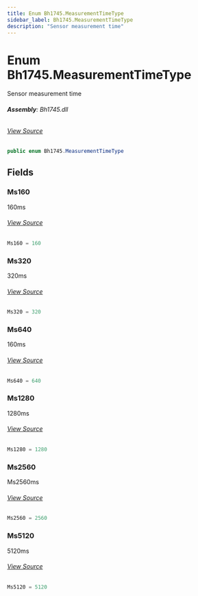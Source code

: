 ```yaml
---
title: Enum Bh1745.MeasurementTimeType
sidebar_label: Bh1745.MeasurementTimeType
description: "Sensor measurement time"
---
```

# Enum Bh1745.MeasurementTimeType
Sensor measurement time

###### **Assembly**: Bh1745.dll
###### [View Source](https://github.com/WildernessLabs/Meadow.Foundation.git/blob/develop/Source/Meadow.Foundation.Peripherals/Sensors.Light.Bh1745/Driver/Bh1745.MeasurementTimeTypes.cs#L8)
```csharp title="Declaration"
public enum Bh1745.MeasurementTimeType
```
## Fields
### Ms160
160ms
###### [View Source](https://github.com/WildernessLabs/Meadow.Foundation.git/blob/develop/Source/Meadow.Foundation.Peripherals/Sensors.Light.Bh1745/Driver/Bh1745.MeasurementTimeTypes.cs#L13)
```csharp title="Declaration"
Ms160 = 160
```
### Ms320
320ms
###### [View Source](https://github.com/WildernessLabs/Meadow.Foundation.git/blob/develop/Source/Meadow.Foundation.Peripherals/Sensors.Light.Bh1745/Driver/Bh1745.MeasurementTimeTypes.cs#L17)
```csharp title="Declaration"
Ms320 = 320
```
### Ms640
160ms
###### [View Source](https://github.com/WildernessLabs/Meadow.Foundation.git/blob/develop/Source/Meadow.Foundation.Peripherals/Sensors.Light.Bh1745/Driver/Bh1745.MeasurementTimeTypes.cs#L21)
```csharp title="Declaration"
Ms640 = 640
```
### Ms1280
1280ms
###### [View Source](https://github.com/WildernessLabs/Meadow.Foundation.git/blob/develop/Source/Meadow.Foundation.Peripherals/Sensors.Light.Bh1745/Driver/Bh1745.MeasurementTimeTypes.cs#L25)
```csharp title="Declaration"
Ms1280 = 1280
```
### Ms2560
Ms2560ms
###### [View Source](https://github.com/WildernessLabs/Meadow.Foundation.git/blob/develop/Source/Meadow.Foundation.Peripherals/Sensors.Light.Bh1745/Driver/Bh1745.MeasurementTimeTypes.cs#L29)
```csharp title="Declaration"
Ms2560 = 2560
```
### Ms5120
5120ms
###### [View Source](https://github.com/WildernessLabs/Meadow.Foundation.git/blob/develop/Source/Meadow.Foundation.Peripherals/Sensors.Light.Bh1745/Driver/Bh1745.MeasurementTimeTypes.cs#L33)
```csharp title="Declaration"
Ms5120 = 5120
```
